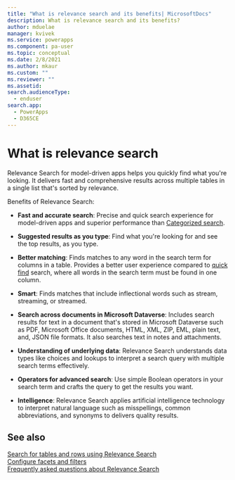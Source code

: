 ```yaml
---
title: "What is relevance search and its benefits| MicrosoftDocs"
description: What is relevance search and its benefits?
author: mduelae
manager: kvivek
ms.service: powerapps
ms.component: pa-user
ms.topic: conceptual
ms.date: 2/8/2021
ms.author: mkaur
ms.custom: ""
ms.reviewer: ""
ms.assetid: 
search.audienceType: 
  - enduser
search.app: 
  - PowerApps
  - D365CE
---
```


# What is relevance search 

Relevance Search for model-driven apps helps you quickly find what you're looking. It delivers fast and comprehensive results across multiple tables in a single list that's sorted by relevance. 
  
Benefits of Relevance Search:  

- **Fast and accurate search**: Precise and quick search experience for model-driven apps and superior performance than [Categorized search](https://docs.microsoft.com/powerapps/user/quick-find#multiple-table-quick-find-categorized-search). 

- **Suggested results as you type**: Find what you're looking for and see the top results, as you type.

- **Better matching**: Finds matches to any word in the search term for columns in a table. Provides a better user experience compared to [quick find](https://docs.microsoft.com/powerapps/user/quick-find) search, where all words in the search term must be found in one column. 

- **Smart**: Finds matches that include inflectional words such as stream, streaming, or streamed. 

- **Search across documents in Microsoft Dataverse**: Includes search results for text in a document that's stored in Microsoft Dataverse such as PDF, Microsoft Office documents, HTML, XML, ZIP, EML, plain text, and, JSON file formats. It also searches text in notes and attachments. 

- **Understanding of underlying data**: Relevance Search understands data types like choices and lookups to interpret a search query with multiple search terms effectively. 

- **Operators for advanced search**: Use simple Boolean operators in your search term and crafts the query to get the results you want. 

- **Intelligence**: Relevance Search applies artificial intelligence technology to interpret natural language such as misspellings, common abbreviations, and synonyms to delivers quality results. 

## See also

[Search for tables and rows using Relevance Search](relevance-search.md)<br/>
[Configure facets and filters](facets-and-filters.md)<br/>
[Frequently asked questions about Relevance Search](relevance-faq.md)
